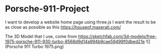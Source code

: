 # Porsche-911-Project

I want to develop a website home page using three.js
I want the result to be as close as possible as this https://houseof.maserati.com/

The 3D Model that I use, come from https://sketchfab.com/3d-models/free-1975-porsche-911-930-turbo-8568d9d14a994b9cae59499f0dbed21e
![](Porsche 911 Turbo 1975.png)
